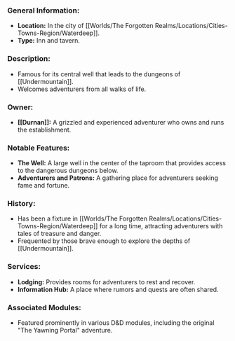 ### General Information:

- **Location:** In the city of [[Worlds/The Forgotten Realms/Locations/Cities-Towns-Region/Waterdeep]].
- **Type:** Inn and tavern.

### Description:

- Famous for its central well that leads to the dungeons of [[Undermountain]].
- Welcomes adventurers from all walks of life.

### Owner:

- **[[Durnan]]:** A grizzled and experienced adventurer who owns and runs the establishment.

### Notable Features:

- **The Well:** A large well in the center of the taproom that provides access to the dangerous dungeons below.
- **Adventurers and Patrons:** A gathering place for adventurers seeking fame and fortune.

### History:

- Has been a fixture in [[Worlds/The Forgotten Realms/Locations/Cities-Towns-Region/Waterdeep]] for a long time, attracting adventurers with tales of treasure and danger.
- Frequented by those brave enough to explore the depths of [[Undermountain]].

### Services:

- **Lodging:** Provides rooms for adventurers to rest and recover.
- **Information Hub:** A place where rumors and quests are often shared.

### Associated Modules:

- Featured prominently in various D&D modules, including the original "The Yawning Portal" adventure.